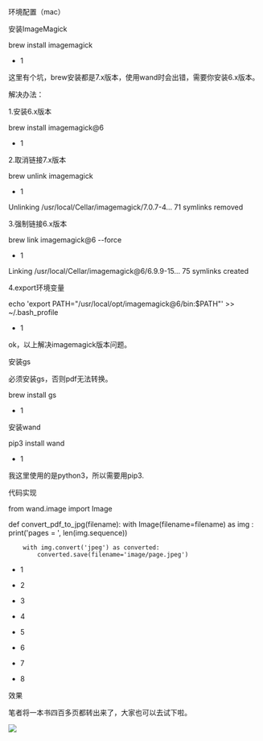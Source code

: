 环境配置（mac）

安装ImageMagick

brew install imagemagick

- 1

这里有个坑，brew安装都是7.x版本，使用wand时会出错，需要你安装6.x版本。

解决办法：

1.安装6.x版本

brew install imagemagick@6

- 1

2.取消链接7.x版本

brew unlink imagemagick

- 1

Unlinking /usr/local/Cellar/imagemagick/7.0.7-4… 71 symlinks removed

3.强制链接6.x版本

 brew link imagemagick@6 --force

- 1

Linking /usr/local/Cellar/imagemagick@6/6.9.9-15… 75 symlinks created

4.export环境变量

 echo 'export PATH="/usr/local/opt/imagemagick@6/bin:$PATH"' >> ~/.bash_profile

- 1

ok，以上解决imagemagick版本问题。

安装gs

必须安装gs，否则pdf无法转换。

 brew install gs

- 1

安装wand

pip3 install wand

- 1

我这里使用的是python3，所以需要用pip3.

代码实现

from wand.image import Image

def convert_pdf_to_jpg(filename):
    with Image(filename=filename) as img :
        print('pages = ', len(img.sequence))

        with img.convert('jpeg') as converted:
            converted.save(filename='image/page.jpeg')

- 1

- 2

- 3

- 4

- 5

- 6

- 7

- 8

效果

笔者将一本书四百多页都转出来了，大家也可以去试下啦。

![](//note.youdao.com/src/7FFE29D6A9C645E19A8489716BDBA7F3)


